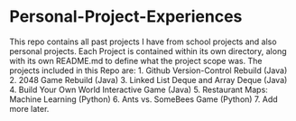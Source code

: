 # Personal-Project-Experiences

This repo contains all past projects I have from school projects and also personal projects.
Each Project is contained within its own directory, along with its own README.md to define what the project scope was.
The projects included in this Repo are:
      1. Github Version-Control Rebuild (Java)
      2. 2048 Game Rebuild (Java)
      3. Linked List Deque and Array Deque (Java)
      4. Build Your Own World Interactive Game (Java)
      5. Restaurant Maps: Machine Learning (Python)
      6. Ants vs. SomeBees Game (Python)
      7. Add more later. 
